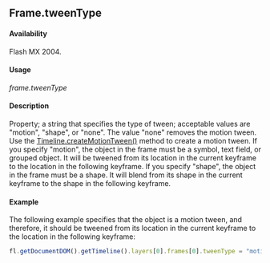 ## Frame.tweenType

#### Availability

Flash MX 2004.

#### Usage

*frame.tweenType*

#### Description

Property; a string that specifies the type of tween; acceptable values are "motion", "shape", or "none". The value
"none" removes the motion tween. Use the [Timeline.createMotionTween()](../Timeline_object/Timeline11.md) method to create a motion tween.
If you specify "motion", the object in the frame must be a symbol, text field, or grouped object. It will be tweened from its location in the current keyframe to the location in the following keyframe.
If you specify "shape", the object in the frame must be a shape. It will blend from its shape in the current keyframe to the shape in the following keyframe.

#### Example

The following example specifies that the object is a motion tween, and therefore, it should be tweened from its location in the current keyframe to the location in the following keyframe:

```javascript
fl.getDocumentDOM().getTimeline().layers[0].frames[0].tweenType = "motion";
```
